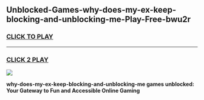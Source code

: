 
## Unblocked-Games-why-does-my-ex-keep-blocking-and-unblocking-me-Play-Free-bwu2r
<h3>
<a href="https://premium76.site?title=why-does-my-ex-keep-blocking-and-unblocking-me&ref=12A">CLICK TO PLAY</a></h3>
<hr>

<h3>
<a href="https://premium76.site?title=why-does-my-ex-keep-blocking-and-unblocking-me&ref=12A">CLICK 2 PLAY</a>
  
</h3>

<a href="https://premium76.site?title=why-does-my-ex-keep-blocking-and-unblocking-me&ref=12A"><img src="https://clearcache.store/games.png"></a>


**why-does-my-ex-keep-blocking-and-unblocking-me games unblocked: Your Gateway to Fun and Accessible Online Gaming**
